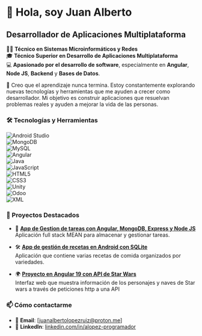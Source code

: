 # 👋 Hola, soy Juan Alberto

## Desarrollador de Aplicaciones Multiplataforma 

👨‍🎓 **Técnico en Sistemas Microinformáticos y Redes**  
🎓 **Técnico Superior en Desarrollo de Aplicaciones Multiplataforma**  
💻 **Apasionado por el desarrollo de software**, especialmente en **Angular**, **Node JS**, **Backend** y **Bases de Datos**.

🚀 Creo que el aprendizaje nunca termina. Estoy constantemente explorando nuevas tecnologías y herramientas que me ayuden a crecer como desarrollador.
Mi objetivo es construir aplicaciones que resuelvan problemas reales y ayuden a mejorar la vida de las personas.

### 🛠️ Tecnologías y Herramientas

![Android Studio](https://img.shields.io/badge/Android_Studio-3DDC84?style=for-the-badge&logo=android-studio&logoColor=white)  
![MongoDB](https://img.shields.io/badge/MongoDB-4EA94B?style=for-the-badge&logo=mongodb&logoColor=white)  
![MySQL](https://img.shields.io/badge/MySQL-4479A1?style=for-the-badge&logo=mysql&logoColor=white)  
![Angular](https://img.shields.io/badge/Angular-DD0031?style=for-the-badge&logo=angular&logoColor=white)  
![Java](https://img.shields.io/badge/Java-007396?style=for-the-badge&logo=java&logoColor=white)  
![JavaScript](https://img.shields.io/badge/JavaScript-F7DF1E?style=for-the-badge&logo=javascript&logoColor=black)  
![HTML5](https://img.shields.io/badge/HTML5-E34F26?style=for-the-badge&logo=html5&logoColor=white)  
![CSS3](https://img.shields.io/badge/CSS3-1572B6?style=for-the-badge&logo=css3&logoColor=white)  
![Unity](https://img.shields.io/badge/Unity-100000?style=for-the-badge&logo=unity&logoColor=white)  
![Odoo](https://img.shields.io/badge/Odoo-51238F?style=for-the-badge&logo=odoo&logoColor=white)  
![XML](https://img.shields.io/badge/XML-FF6600?style=for-the-badge&logo=xml&logoColor=white)  

### 📂 Proyectos Destacados

- 📱 [**App de Gestion de tareas con Angular, MongoDB, Express y Node JS**](https://github.com/JAlbertolr/Gestion-de-tareas-APP-desde-cero-con-MEAN)   
  Aplicación full stack MEAN para almacenar y gestionar tareas. 
  
- 🛠️ [**App de gestión de recetas en Android con SQLite**](https://github.com/JAlbertolr/RecetasFragment)   
  Aplicación que contiene varias recetas de comida organizados por variedades. 

- 🌍 [**Proyecto en Angular 19 con API de Star Wars**](https://github.com/JAlbertolr/Proyecto-Angular-19-con-API-de-Star-Wars)   
  Interfaz web que muestra información de los personajes y naves de Star wars a través de peticiones http a una API
  
### 📫 Cómo contactarme

- 📧 **Email**: [juanalbertolopezruiz@proton.me]  
- 💼 **LinkedIn**: [linkedin.com/in/alopez-programador](https://www.linkedin.com/in/alopez-programador/)
